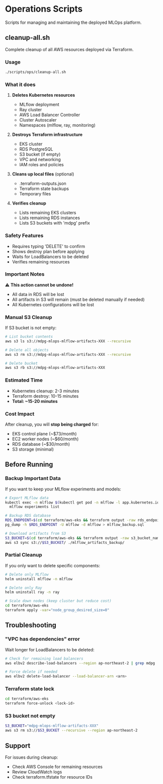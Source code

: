 # Operations Scripts

Scripts for managing and maintaining the deployed MLOps platform.

## cleanup-all.sh

Complete cleanup of all AWS resources deployed via Terraform.

### Usage

```bash
./scripts/ops/cleanup-all.sh
```

### What it does

1. **Deletes Kubernetes resources**
   - MLflow deployment
   - Ray cluster
   - AWS Load Balancer Controller
   - Cluster Autoscaler
   - Namespaces (mlflow, ray, monitoring)

2. **Destroys Terraform infrastructure**
   - EKS cluster
   - RDS PostgreSQL
   - S3 bucket (if empty)
   - VPC and networking
   - IAM roles and policies

3. **Cleans up local files** (optional)
   - .terraform-outputs.json
   - Terraform state backups
   - Temporary files

4. **Verifies cleanup**
   - Lists remaining EKS clusters
   - Lists remaining RDS instances
   - Lists S3 buckets with 'mdpg' prefix

### Safety Features

- Requires typing 'DELETE' to confirm
- Shows destroy plan before applying
- Waits for LoadBalancers to be deleted
- Verifies remaining resources

### Important Notes

⚠️ **This action cannot be undone!**

- All data in RDS will be lost
- All artifacts in S3 will remain (must be deleted manually if needed)
- All Kubernetes configurations will be lost

### Manual S3 Cleanup

If S3 bucket is not empty:

```bash
# List bucket contents
aws s3 ls s3://mdpg-mlops-mlflow-artifacts-XXX --recursive

# Delete all objects
aws s3 rm s3://mdpg-mlops-mlflow-artifacts-XXX --recursive

# Delete bucket
aws s3 rb s3://mdpg-mlops-mlflow-artifacts-XXX
```

### Estimated Time

- Kubernetes cleanup: 2-3 minutes
- Terraform destroy: 10-15 minutes
- **Total: ~15-20 minutes**

### Cost Impact

After cleanup, you will **stop being charged** for:
- EKS control plane (~$73/month)
- EC2 worker nodes (~$60/month)
- RDS database (~$30/month)
- S3 storage (minimal)

## Before Running

### Backup Important Data

If you want to keep your MLflow experiments and models:

```bash
# Export MLflow data
kubectl exec -n mlflow $(kubectl get pod -n mlflow -l app.kubernetes.io/name=mlflow -o jsonpath='{.items[0].metadata.name}') -- \
  mlflow experiments list

# Backup RDS database
RDS_ENDPOINT=$(cd terraform/aws-eks && terraform output -raw rds_endpoint)
pg_dump -h $RDS_ENDPOINT -U mlflow -d mlflow > mlflow_backup.sql

# Download artifacts from S3
S3_BUCKET=$(cd terraform/aws-eks && terraform output -raw s3_bucket_name)
aws s3 sync s3://$S3_BUCKET/ ./mlflow_artifacts_backup/
```

### Partial Cleanup

If you only want to delete specific components:

```bash
# Delete only MLflow
helm uninstall mlflow -n mlflow

# Delete only Ray
helm uninstall ray -n ray

# Scale down nodes (keep cluster but reduce cost)
cd terraform/aws-eks
terraform apply -var="node_group_desired_size=0"
```

## Troubleshooting

### "VPC has dependencies" error

Wait longer for LoadBalancers to be deleted:

```bash
# Check for remaining load balancers
aws elbv2 describe-load-balancers --region ap-northeast-2 | grep mdpg

# Force delete if needed
aws elbv2 delete-load-balancer --load-balancer-arn <arn>
```

### Terraform state lock

```bash
cd terraform/aws-eks
terraform force-unlock <lock-id>
```

### S3 bucket not empty

```bash
S3_BUCKET="mdpg-mlops-mlflow-artifacts-XXX"
aws s3 rm s3://$S3_BUCKET --recursive --region ap-northeast-2
```

## Support

For issues during cleanup:
- Check AWS Console for remaining resources
- Review CloudWatch logs
- Check terraform.tfstate for resource IDs
